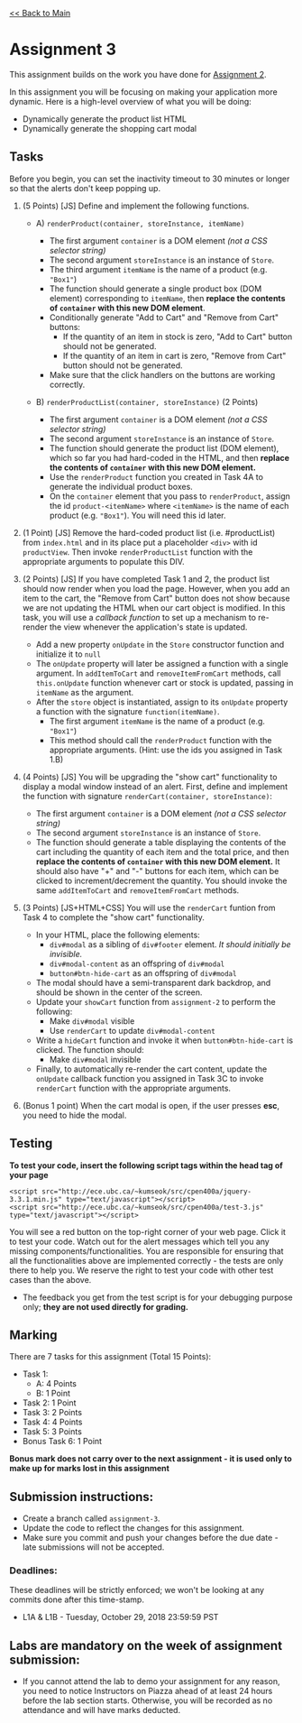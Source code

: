 [<< Back to Main](../README.md)

# Assignment 3

This assignment builds on the work you have done for [Assignment 2](./assignment-2.md).

In this assignment you will be focusing on making your application more dynamic. Here is a high-level overview of what you will be doing:

* Dynamically generate the product list HTML
* Dynamically generate the shopping cart modal


## Tasks

Before you begin, you can set the inactivity timeout to 30 minutes or longer so that the alerts don't keep popping up.

1. (5 Points) [JS] Define and implement the following functions.
    * A) `renderProduct(container, storeInstance, itemName)`
        * The first argument `container` is a DOM element *(not a CSS selector string)*
        * The second argument `storeInstance` is an instance of `Store`.
        * The third argument `itemName` is the name of a product (e.g. `"Box1"`)
        * The function should generate a single product box (DOM element) corresponding to `itemName`, then **replace the contents of `container` with this new DOM element**.
        * Conditionally generate "Add to Cart" and "Remove from Cart" buttons:
            * If the quantity of an item in stock is zero, "Add to Cart" button should not be generated.
            * If the quantity of an item in cart is zero, "Remove from Cart" button should not be generated.
        * Make sure that the click handlers on the buttons are working correctly.

    * B) `renderProductList(container, storeInstance)` (2 Points)
        * The first argument `container` is a DOM element *(not a CSS selector string)*
        * The second argument `storeInstance` is an instance of `Store`.
        * The function should generate the product list (DOM element), which so far you had hard-coded in the HTML, and then **replace the contents of `container` with this new DOM element.**
        * Use the `renderProduct` function you created in Task 4A to generate the individual product boxes.
        * On the `container` element that you pass to `renderProduct`, assign the id `product-<itemName>` where `<itemName>` is the name of each product (e.g. `"Box1"`). You will need this id later.

2. (1 Point) [JS] Remove the hard-coded product list (i.e. #productList) from `index.html` and in its place put a placeholder `<div>` with id `productView`. Then invoke `renderProductList` function with the appropriate arguments to populate this DIV.

3. (2 Points) [JS] If you have completed Task 1 and 2, the product list should now render when you load the page. However, when you add an item to the cart, the "Remove from Cart" button does not show because we are not updating the HTML when our cart object is modified. In this task, you will use a *callback function* to set up a mechanism to re-render the view whenever the application's state is updated.
    * Add a new property `onUpdate` in the `Store` constructor function and initialize it to `null`
    * The `onUpdate` property will later be assigned a function with a single argument. In `addItemToCart` and `removeItemFromCart` methods, call `this.onUpdate` function whenever cart or stock is updated, passing in `itemName` as the argument.
    * After the `store` object is instantiated, assign to its `onUpdate` property a function with the signature `function(itemName)`.
        * The first argument `itemName` is the name of a product (e.g. `"Box1"`)
        * This method should call the `renderProduct` function with the appropriate arguments. (Hint: use the ids you assigned in Task 1.B)

4. (4 Points) [JS] You will be upgrading the "show cart" functionality to display a modal window instead of an alert. First, define and implement the function with signature `renderCart(container, storeInstance)`:
    * The first argument `container` is a DOM element *(not a CSS selector string)*
    * The second argument `storeInstance` is an instance of `Store`.
    * The function should generate a table displaying the contents of the cart including the quantity of each item and the total price, and then **replace the contents of `container` with this new DOM element.** It should also have "+" and "-" buttons for each item, which can be clicked to increment/decrement the quantity. You should invoke the same `addItemToCart` and `removeItemFromCart` methods.

5. (3 Points) [JS+HTML+CSS] You will use the `renderCart` funtion from Task 4 to complete the "show cart" functionality.
    * In your HTML, place the following elements:
        * `div#modal` as a sibling of `div#footer` element. *It should initially be invisible.*
        * `div#modal-content` as an offspring of `div#modal`
        * `button#btn-hide-cart` as an offspring of `div#modal`
    * The modal should have a semi-transparent dark backdrop, and should be shown in the center of the screen.
    * Update your `showCart` function from `assignment-2` to perform the following:
        * Make `div#modal` visible
        * Use `renderCart` to update `div#modal-content`
    * Write a `hideCart` function and invoke it when `button#btn-hide-cart` is clicked. The function should:
        * Make `div#modal` invisible
    * Finally, to automatically re-render the cart content, update the `onUpdate` callback function you assigned in Task 3C to invoke `renderCart` function with the appropriate arguments.


6. (Bonus 1 point) When the cart modal is open, if the user presses **esc**, you need to hide the modal.


## Testing

**To test your code, insert the following script tags within the head tag of your page**
```
<script src="http://ece.ubc.ca/~kumseok/src/cpen400a/jquery-3.3.1.min.js" type="text/javascript"></script>
<script src="http://ece.ubc.ca/~kumseok/src/cpen400a/test-3.js" type="text/javascript"></script>
```
You will see a red button on the top-right corner of your web page. Click it to test your code.
Watch out for the alert messages which tell you any missing components/functionalities. You are responsible for ensuring that all the functionalities above are implemented correctly - the tests are only there to help you. We reserve the right to test your code with other test cases than the above.

* The feedback you get from the test script is for your debugging purpose only; **they are not used directly for grading.**


## Marking

There are 7 tasks for this assignment (Total 15 Points):
* Task 1:
  * A: 4 Points
  * B: 1 Point
* Task 2: 1 Point
* Task 3: 2 Points
* Task 4: 4 Points
* Task 5: 3 Points
* Bonus Task 6: 1 Point

**Bonus mark does not carry over to the next assignment - it is used only to make up for marks lost in this assignment**


## Submission instructions:

* Create a branch called `assignment-3`.
* Update the code to reflect the changes for this assignment.
* Make sure you commit and push your changes before the due date - late submissions will not be accepted.


### Deadlines:

These deadlines will be strictly enforced; we won't be looking at any commits done after this time-stamp.

* L1A & L1B - Tuesday, October 29, 2018 23:59:59 PST


## Labs are mandatory on the week of assignment submission:

* If you cannot attend the lab to demo your assignment for any reason, you need to notice Instructors on Piazza ahead of at least 24 hours before the lab section starts. Otherwise, you will be recorded as no attendance and will have marks deducted.